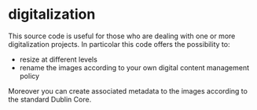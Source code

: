 # digitalization

This source code is useful for those who are dealing with one or more digitalization projects. In particolar this code offers the possibility to:
* resize at different levels 
* rename the images according to your own digital content management policy

Moreover you can create associated metadata to the images according to the standard Dublin Core.
